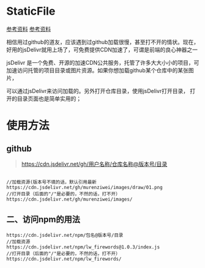 # StaticFile

[参考资料](https://blog.csdn.net/qq_36910987/article/details/89562291)
[参考资料](https://blog.ljyngup.com/archives/843.html/)

相信用过github的道友，应该遇到过github加载很慢，甚至打不开的情状。现在，好用的jsDelivr就用上场了，可免费提供CDN加速了，可谓是前端的良心神器之一

jsDelivr 是一个免费、开源的加速CDN公共服务，托管了许多大大小小的项目，可加速访问托管的项目目录或图片资源。如果你想加载github某个仓库中的某张图片，

可以通过jsDelivr来访问加载的。另外打开仓库目录，使用jsDelivr打开目录， 打开的目录页面也是简单实用的；

# 使用方法

## github

>https://cdn.jsdelivr.net/gh/用户名称/仓库名称@版本号/目录

```

//加载资源(版本号不填的话，默认引用最新
https://cdn.jsdelivr.net/gh/murenziwei/images/draw/01.png
//打开目录（后面的"/"是必要的，不然的话，打不开）
https://cdn.jsdelivr.net/gh/murenziwei/images/
```

## 二、访问npm的用法

```
https://cdn.jsdelivr.net/npm/包名@版本号/目录
//加载资源
https://cdn.jsdelivr.net/npm/lw_firewords@1.0.3/index.js
//打开目录（后面的"/"是必要的，不然的话，打不开）
https://cdn.jsdelivr.net/npm/lw_firewords/
```